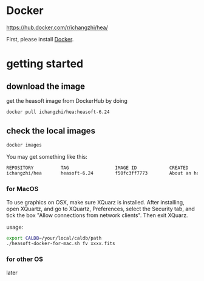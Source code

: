 # Docker
<https://hub.docker.com/r/ichangzhi/hea/>

First, please install [Docker](https://www.docker.com/products/docker-engine#/download).


# getting started
## download the image
get the heasoft image from DockerHub by doing
```bash
docker pull ichangzhi/hea:heasoft-6.24
```
## check the local images
```bash
docker images
```
You may get something like this:
```bash
REPOSITORY          TAG                 IMAGE ID            CREATED             SIZE
ichangzhi/hea       heasoft-6.24        f50fc3ff7773        About an hour ago   4.69GB
```

### for MacOS

To use graphics on OSX, make sure XQuarz is installed. After installing, 
open XQuartz, and go to XQuartz, Preferences, select the Security tab, 
and tick the box "Allow connections from network clients". Then exit XQuarz. 

usage:
```bash
export CALDB=/your/local/caldb/path
./heasoft-docker-for-mac.sh fv xxxx.fits
```

### for other OS

later
